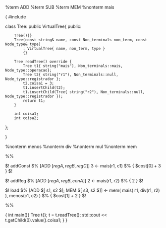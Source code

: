 
%term ADD
%term SUB
%term MEM
%nonterm mais

{
#include<iostream>

class Tree: public VirtualTree<Tree>{
    public:

        Tree(){}
        Tree(const string& name, const Non_terminals non_term, const Node_type& type)
            : VirtualTree{ name, non_term, type }
            {}

        Tree readTree() override {
            Tree t1{ string("mais"), Non_terminals::mais, Node_type::operacao};
            Tree t2{ string("r1"), Non_terminals::null, Node_type::registrador };
            t2.coisa1 = 3;
            t1.insertChild(t2);
            t1.insertChild(Tree{ string("r2"), Non_terminals::null, Node_type::registrador });
            return t1;
        }

        int coisa1;
        int coisa2;

};

}

%nonterm menos
%nonterm div
%nonterm mul
%nonterm mem

%%

$! addConst  $%
    [ADD $[regA, regB, regC$]] 3 <-
        mais(r1, c1)
$% { $cost[0] + 3 } $!

$! addReg $% 
    [ADD $[regA, regB, conA$]] 2 <-
        mais(r1, r2) 
$% { 2 } $!

$! load $%
    [ADD $[ s1, s2 $]; MEM $[ s3, s2 $]] <-
        mem( mais( r1, div(r1, r2) ), menos(c1, c2) )
$% { $cost[1] + 2 } $!

%%

{
int main(){
    Tree t{};
    t = t.readTree();
    std::cout << t.getChild(0).value().coisa1;
}
}
